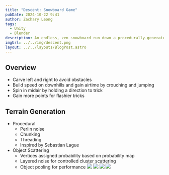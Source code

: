 ```yaml
---
title: "Descent: Snowboard Game"
pubDate: 2024-10-22 9:41
author: Zachary Leong
tags:
  - Unity
  - Blender
description: An endless, zen snowboard run down a procedurally-generated mountain.
imgUrl: ../../img/descent.png
layout: ../../layouts/BlogPost.astro
---
```


## Overview
- Carve left and right to avoid obstacles
- Build speed on downhills and gain airtime by crouching and jumping
- Spin in midair by holding a direction to trick
- Gain more points for flashier tricks
## Terrain Generation
- Procedural 
	- Perlin noise
	- Chunking
	- Threading
	- Inspired by Sebastian Lague
- Object Scattering
	- Vertices assigned probability based on probability map
	- Layered noise for controlled cluster scattering
	- Object pooling for performance
![](https://lh7-rt.googleusercontent.com/slidesz/AGV_vUe0u4XFQ_kxjabXDqdFaL_9jVJMiTqsPDt-HeNeKDnC6s2GCWLQOLBk7ijGO-AgY1J9QcXdQy28UB7xXEZeb8CqlPO2fk9FUcp_0q1GOCW47SMBRlgkMP9to22LdV-QKENELogAzXDwk09vSLUhVNwPjNNrJ3E4=s2048?key=mVCR3USuA6ZO9EWRprgqyw)
![](https://lh7-rt.googleusercontent.com/slidesz/AGV_vUdGHGjQzNhZhauyTJaE4ZtXAiNfpoBSpIA1CXmCkuh2pRaHBi2IqEp-u2lOS2M4hDW9cibOD2dO4KjlSAS7IDJYICNrGLFBtLTaGo-xyiU-OjQa6BXA5clLIzXA7LAg6WHUl0GX4twlVwCTaTGimALDmp11KMw8=s2048?key=mVCR3USuA6ZO9EWRprgqyw)
![](https://lh7-rt.googleusercontent.com/slidesz/AGV_vUfEtstGDYAhnd3ZwpQnp10X_kTkKoG2k0nhauzdXAmPUzEhJSew9tI2D-WHCGEla6d1jAoHLe0XyzBfQfKAelGkuY8ThZWmmPECuPiW4c0OV8Gy2kvWonPaeyQo0vVCbtxj7YbMTgopmXOnLGIkvD7wuj5y2vZ4=s2048?key=mVCR3USuA6ZO9EWRprgqyw)
![](https://lh7-rt.googleusercontent.com/slidesz/AGV_vUcsr063NMfjF-pbjGT_D5mnhTccyLytwXo9Ce9xK213XQjEUxGV7Bp5KO1rGuUKoVKJydaZG8K1I6OA32qwRCVtlqLKw4vb0WfYswnOP7NzR5mqlr2_5al8ZWcs-Eg0iZmNshNKkWVv9Pz3mwRhjg5EHAhAUbc1=s2048?key=mVCR3USuA6ZO9EWRprgqyw)
